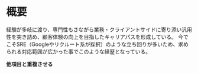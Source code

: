 # 概要
経験が多岐に渡り、専門性もさながら業務・クライアントサイドに寄り添い汎用性を突き詰め、顧客体験の向上を目指したキャリアパスを形成している。
今でこそSRE（Googleやリクルート系が採択）のような立ち回りが多いため、求められる対応範囲が広かった事でこのような経歴となっている。

**他項目と重複させる**
